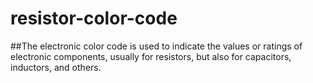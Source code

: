 # resistor-color-code
##The electronic color code is used to indicate the values or ratings of electronic components, usually for resistors, but also for capacitors, inductors, and others.

